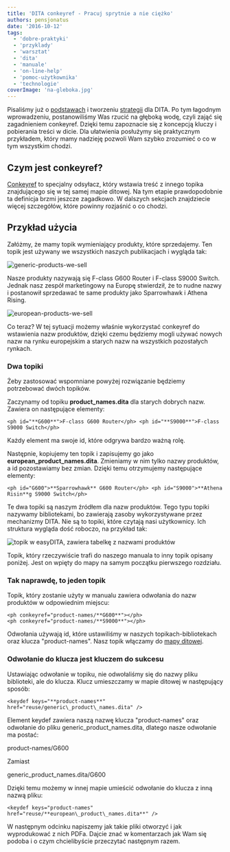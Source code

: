 ```yaml
---
title: 'DITA conkeyref - Pracuj sprytnie a nie ciężko'
authors: pensjonatus
date: '2016-10-12'
tags:
  - 'dobre-praktyki'
  - 'przyklady'
  - 'warsztat'
  - 'dita'
  - 'manuale'
  - 'on-line-help'
  - 'pomoc-użytkownika'
  - 'technologie'
coverImage: 'na-gleboka.jpg'
---
```


Pisaliśmy już o [podstawach](../wszystko-o-dita-podstawy/index.md) i tworzeniu
[strategii](../wszystko-o-dita-strategia/index.md) dla DITA. Po tym łagodnym
wprowadzeniu, postanowiliśmy Was rzucić na głęboką wodę, czyli zająć się
zagadnieniem conkeyref. Dzięki temu zapoznacie się z koncepcją kluczy i
pobierania treści w dicie. Dla ułatwienia posłużymy się praktycznym przykładem,
który mamy nadzieję pozwoli Wam szybko zrozumieć o co w tym wszystkim chodzi.

<!--truncate-->

## Czym jest conkeyref?

[Conkeyref](https://docs.oasis-open.org/dita/v1.2/os/spec/common/theconkeyrefattribute.html)
to specjalny odsyłacz, który wstawia treść z innego topika znajdującego się w
tej samej mapie ditowej. Na tym etapie prawdopodobnie ta definicja brzmi jeszcze
zagadkowo. W dalszych sekcjach znajdziecie więcej szczegółów, które powinny
rozjaśnić o co chodzi.

## Przykład użycia

Załóżmy, że mamy topik wymieniający produkty, które sprzedajemy. Ten topik jest
używany we wszystkich naszych publikacjach i wygląda tak:

![generic-products-we-sell](images/generic-products-we-sell.png)

Nasze produkty nazywają się F-class G600 Router i F-class S9000 Switch. Jednak
nasz zespół marketingowy na Europę stwierdził, że to nudne nazwy i postanowił
sprzedawać te same produkty jako Sparrowhawk i Athena Rising.

![european-products-we-sell](images/european-products-we-sell.png)

Co teraz? W tej sytuacji możemy właśnie wykorzystać conkeyref do wstawienia nazw
produktów, dzięki czemu będziemy mogli używać nowych nazw na rynku europejskim a
starych nazw na wszystkich pozostałych rynkach.

### Dwa topiki

Żeby zastosować wspomniane powyżej rozwiązanie będziemy potrzebować dwóch
topików.

Zaczynamy od topiku **product_names.dita** dla starych dobrych nazw. Zawiera on
następujące elementy:

```
<ph id="**G600**">F-class G600 Router</ph> <ph id="**S9000**">F-class S9000 Switch</ph>
```

Każdy element ma swoje id, które odgrywa bardzo ważną rolę.

Następnie, kopiujemy ten topik i zapisujemy go jako
**european_product_names.dita**. Zmieniamy w nim tylko nazwy produktów, a id
pozostawiamy bez zmian. Dzięki temu otrzymujemy następujące elementy:

```
<ph id="G600">**Sparrowhawk** G600 Router</ph> <ph id="S9000">**Athena Risin**g S9000 Switch</ph>
```

Te dwa topiki są naszym źródłem dla nazw produktów. Tego typu topiki nazywamy
bibliotekami, bo zawierają zasoby wykorzystywane przez mechanizmy DITA. Nie są
to topiki, które czytają nasi użytkownicy. Ich struktura wygląda dość roboczo,
na przykład tak:

![topik w easyDITA, zawiera tabelkę z nazwami produktów](images/topic.png)

Topik, który rzeczywiście trafi do naszego manuala to inny topik opisany
poniżej. Jest on wpięty do mapy na samym początku pierwszego rozdziału.

### Tak naprawdę, to jeden topik

Topik, który zostanie użyty w manualu zawiera odwołania do nazw produktów w
odpowiednim miejscu:

```
<ph conkeyref="product-names/**G600**"></ph>
<ph conkeyref="product-names/**S9000**"></ph>
```

Odwołania używają id, które ustawiliśmy w naszych topikach-bibliotekach oraz
klucza "product-names". Nasz topik włączamy do
[mapy ditowej](../wszystko-o-dita-podstawy/index.md).

### Odwołanie do klucza jest kluczem do sukcesu

Ustawiając odwołanie w topiku, nie odwołaliśmy się do nazwy pliku biblioteki,
ale do klucza. Klucz umieszczamy w mapie ditowej w następujący sposób:

```
<keydef keys="**product-names**" href="reuse/generic\_product\_names.dita" />
```

Element keydef zawiera naszą nazwę klucza "product-names" oraz odwołanie do
pliku generic_product_names.dita, dlatego nasze odwołanie ma postać:

product-names/G600

Zamiast

generic_product_names.dita/G600

Dzięki temu możemy w innej mapie umieścić odwołanie do klucza z inną nazwą
pliku:

```
<keydef keys="product-names" href="reuse/**european\_product\_names.dita**" />
```

W następnym odcinku napiszemy jak takie pliki otworzyć i jak wyprodukować z nich
PDFa. Dajcie znać w komentarzach jak Wam się podoba i o czym chcielibyście
przeczytać następnym razem.
